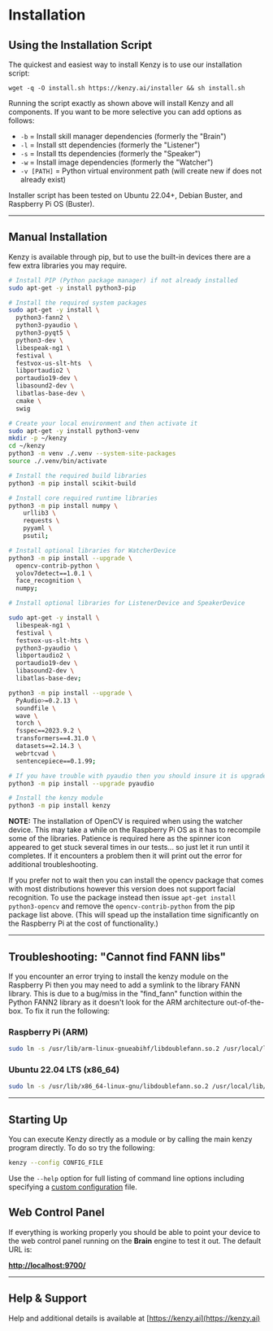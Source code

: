 # Installation

## Using the Installation Script

The quickest and easiest way to install Kenzy is to use our installation script:

```
wget -q -O install.sh https://kenzy.ai/installer && sh install.sh
```

Running the script exactly as shown above will install Kenzy and all components.  If you want to be more selective you can add options as follows:

* ```-b``` = Install skill manager dependencies (formerly the "Brain")
* ```-l``` = Install stt dependencies (formerly the "Listener")
* ```-s``` = Install tts dependencies (formerly the "Speaker")
* ```-w``` = Install image dependencies (formerly the "Watcher")
* ```-v [PATH]``` = Python virtual environment path (will create new if does not already exist)

Installer script has been tested on Ubuntu 22.04+, Debian Buster, and Raspberry Pi OS (Buster).

-----

## Manual Installation

Kenzy is available through pip, but to use the built-in devices there are a few extra libraries you may require.

```bash
# Install PIP (Python package manager) if not already installed
sudo apt-get -y install python3-pip

# Install the required system packages
sudo apt-get -y install \
  python3-fann2 \
  python3-pyaudio \
  python3-pyqt5 \
  python3-dev \
  libespeak-ng1 \
  festival \
  festvox-us-slt-hts  \
  libportaudio2 \
  portaudio19-dev \
  libasound2-dev \
  libatlas-base-dev \
  cmake \
  swig

# Create your local environment and then activate it
sudo apt-get -y install python3-venv
mkdir -p ~/kenzy
cd ~/kenzy
python3 -m venv ./.venv --system-site-packages
source ./.venv/bin/activate

# Install the required build libraries
python3 -m pip install scikit-build 

# Install core required runtime libraries
python3 -m pip install numpy \
    urllib3 \
    requests \
    pyyaml \
    psutil;

# Install optional libraries for WatcherDevice
python3 -m pip install --upgrade \
  opencv-contrib-python \
  yolov7detect==1.0.1 \
  face_recognition \
  numpy;

# Install optional libraries for ListenerDevice and SpeakerDevice

sudo apt-get -y install \
  libespeak-ng1 \
  festival \
  festvox-us-slt-hts \
  python3-pyaudio \
  libportaudio2 \
  portaudio19-dev \
  libasound2-dev \
  libatlas-base-dev;

python3 -m pip install --upgrade \
  PyAudio>=0.2.13 \
  soundfile \
  wave \
  torch \
  fsspec==2023.9.2 \
  transformers==4.31.0 \
  datasets==2.14.3 \
  webrtcvad \
  sentencepiece==0.1.99;

# If you have trouble with pyaudio then you should insure it is upgraded with:
python3 -m pip install --upgrade pyaudio

# Install the kenzy module
python3 -m pip install kenzy
```
__NOTE:__ The installation of OpenCV is required when using the watcher device.  This may take a while on the Raspberry Pi OS as it has to recompile some of the libraries.  Patience is required here as the spinner icon appeared to get stuck several times in our tests... so just let it run until it completes.  If it encounters a problem then it will print out the error for additional troubleshooting.  

If you prefer not to wait then you can install the opencv package that comes with most distributions however this version does not support facial recognition.  To use the package instead then issue ```apt-get install python3-opencv``` and remove the ```opencv-contrib-python``` from the pip package list above.  (This will spead up the installation time significantly on the Raspberry Pi at the cost of functionality.)

-----

## Troubleshooting: "Cannot find FANN libs"
If you encounter an error trying to install the kenzy module on the Raspberry Pi then you may need to add a symlink to the library FANN library. This is due to a bug/miss in the "find_fann" function within the Python FANN2 library as it doesn't look for the ARM architecture out-of-the-box.  To fix it run the following:

### Raspberry Pi (ARM)
```bash
sudo ln -s /usr/lib/arm-linux-gnueabihf/libdoublefann.so.2 /usr/local/lib/libdoublefann.so
```

### Ubuntu 22.04 LTS (x86_64)
```bash
sudo ln -s /usr/lib/x86_64-linux-gnu/libdoublefann.so.2 /usr/local/lib/libdoublefann.so
```
-----

## Starting Up
You can execute Kenzy directly as a module or by calling the main kenzy program directly.  To do so try the following:

```bash
kenzy --config CONFIG_FILE
```

Use the ```--help``` option for full listing of command line options including specifying a [custom configuration](kenzy.config.md) file.

## Web Control Panel

If everything is working properly you should be able to point your device to the web control panel running on the __Brain__ engine to test it out.  The default URL is:

__[http://localhost:9700/](http://localhost:9700/)__

-----

## Help &amp; Support
Help and additional details is available at [https://kenzy.ai](https://kenzy.ai)
